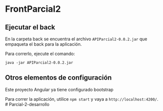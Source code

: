 # FrontParcial2

## Ejecutar el back

En la carpeta back se encuentra el archivo `APIParcial2-0.0.2.jar` que empaqueta el back para la aplicación.

Para correrlo, ejecute el comando:

`java -jar APIParcial2-0.0.2.jar`

## Otros elementos de configuración

Este proyecto Angular ya tiene configurado bootstrap

Para correr la aplicación, utilice `npm start` y vaya a `http://localhost:4200/`.
#   P a r c i a l - 2 - d e s a r r o l l o  
 